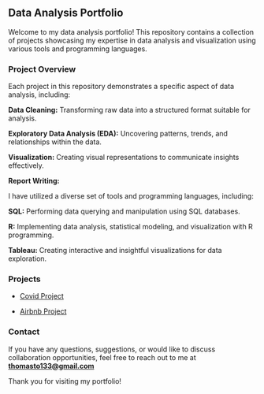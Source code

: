 ## Data Analysis Portfolio
Welcome to my data analysis portfolio! 
This repository contains a collection of projects showcasing my expertise in data analysis and visualization using various tools and programming languages.

### Project Overview
Each project in this repository demonstrates a specific aspect of data analysis, including:

**Data Cleaning:** Transforming raw data into a structured format suitable for analysis.

**Exploratory Data Analysis (EDA):** Uncovering patterns, trends, and relationships within the data.

**Visualization:** Creating visual representations to communicate insights effectively.

**Report Writing:** 

I have utilized a diverse set of tools and programming languages, including:

**SQL:** Performing data querying and manipulation using SQL databases.

**R:** Implementing data analysis, statistical modeling, and visualization with R programming.

**Tableau:** Creating interactive and insightful visualizations for data exploration.

### Projects
- [Covid Project](https://github.com/TSWT133/Data-Analysis-Projects/tree/main/Covid%20Project)
  
- [Airbnb Project](https://github.com/TSWT133/Data-Analysis-Projects/tree/main/Airbnb%20Project)

### Contact
If you have any questions, suggestions, or would like to discuss collaboration opportunities, feel free to reach out to me at **thomasto133@gmail.com**

Thank you for visiting my portfolio!

